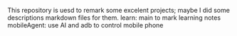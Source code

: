 This repository is uesd to remark some excelent projects; maybe I did some descriptions markdown files for them.
learn: main to mark learning notes
mobileAgent: use AI and adb to control mobile phone
